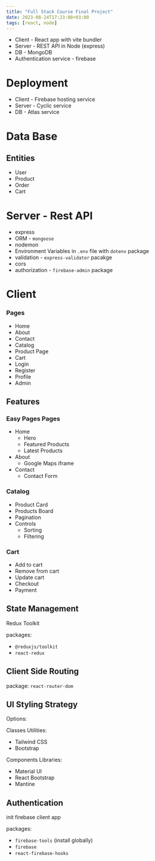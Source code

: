 ```yaml
---
title: "Full Stack Course Final Project"
date: 2023-08-24T17:23:08+03:00
tags: [react, node]
---
```


* Client - React app with vite bundler
* Server - REST API in Node (express)
* DB - MongoDB
* Authentication service - firebase

# Deployment

* Client - Firebase hosting service
* Server - Cyclic service
* DB - Atlas service

# Data Base

## Entities

* User
* Product
* Order
* Cart

# Server - Rest API

* express
* ORM - `mongoose`
* nodemon
* Environment Variables in `.env` file with `dotenv` package
* validation - `express-validator` pacakge
* cors
* authorization - `firebase-admin` package

# Client

### Pages

* Home
* About
* Contact
* Catalog
* Product Page
* Cart
* Login
* Register
* Profile
* Admin

## Features

### Easy Pages Pages

* Home
    * Hero
    * Featured Products
    * Latest Products
* About
    * Google Maps iframe
* Contact
    * Contact Form

### Catalog

* Product Card
* Products Board
* Pagination
* Controls
    * Sorting
    * Filtering

### Cart

* Add to cart
* Remove from cart
* Update cart
* Checkout
* Payment

## State Management

Redux Toolkit

packages:

* `@reduxjs/toolkit`
* `react-redux`

## Client Side Routing

package: `react-router-dom`

## UI Styling Strategy

Options:

Classes Utilities:

* Tailwind CSS
* Bootstrap

Components Libraries:

* Material UI
* React Bootstrap
* Mantine

## Authentication

init firebase client app

packages:

* `firebase-tools` (install globally)
* `firebase`
* `react-firebase-hooks`
